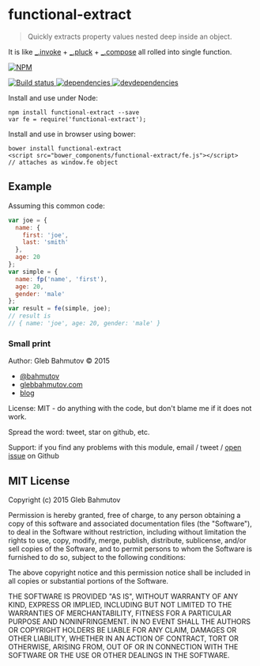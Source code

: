 # functional-extract

> Quickly extracts property values nested deep inside an object.

It is like [_.invoke](http://lodash.com/docs#invoke) + [_.pluck](http://lodash.com/docs#pluck) +
[_.compose](http://lodash.com/docs#compose) all rolled into single function.


[![NPM][functional-extract-icon] ][functional-extract-url]

[![Build status][functional-extract-ci-image] ][functional-extract-ci-url]
[![dependencies][functional-extract-dependencies-image] ][functional-extract-dependencies-url]
[![devdependencies][functional-extract-devdependencies-image] ][functional-extract-devdependencies-url]

Install and use under Node:

```
npm install functional-extract --save
var fe = require('functional-extract');
```

Install and use in browser using bower:

```
bower install functional-extract
<script src="bower_components/functional-extract/fe.js"></script>
// attaches as window.fe object
```

## Example

Assuming this common code:

```js
var joe = {
  name: {
    first: 'joe',
    last: 'smith'
  },
  age: 20
};
var simple = {
  name: fp('name', 'first'),
  age: 20,
  gender: 'male'
};
var result = fe(simple, joe);
// result is
// { name: 'joe', age: 20, gender: 'male' }
```

### Small print

Author: Gleb Bahmutov &copy; 2015

* [@bahmutov](https://twitter.com/bahmutov)
* [glebbahmutov.com](http://glebbahmutov.com)
* [blog](http://glebbahmutov.com/blog/)

License: MIT - do anything with the code, but don't blame me if it does not work.

Spread the word: tweet, star on github, etc.

Support: if you find any problems with this module, email / tweet /
[open issue](https://github.com/bahmutov/functional-extract/issues) on Github

## MIT License

Copyright (c) 2015 Gleb Bahmutov

Permission is hereby granted, free of charge, to any person
obtaining a copy of this software and associated documentation
files (the "Software"), to deal in the Software without
restriction, including without limitation the rights to use,
copy, modify, merge, publish, distribute, sublicense, and/or sell
copies of the Software, and to permit persons to whom the
Software is furnished to do so, subject to the following
conditions:

The above copyright notice and this permission notice shall be
included in all copies or substantial portions of the Software.

THE SOFTWARE IS PROVIDED "AS IS", WITHOUT WARRANTY OF ANY KIND,
EXPRESS OR IMPLIED, INCLUDING BUT NOT LIMITED TO THE WARRANTIES
OF MERCHANTABILITY, FITNESS FOR A PARTICULAR PURPOSE AND
NONINFRINGEMENT. IN NO EVENT SHALL THE AUTHORS OR COPYRIGHT
HOLDERS BE LIABLE FOR ANY CLAIM, DAMAGES OR OTHER LIABILITY,
WHETHER IN AN ACTION OF CONTRACT, TORT OR OTHERWISE, ARISING
FROM, OUT OF OR IN CONNECTION WITH THE SOFTWARE OR THE USE OR
OTHER DEALINGS IN THE SOFTWARE.

[functional-extract-icon]: https://nodei.co/npm/functional-extract.png?downloads=true
[functional-extract-url]: https://npmjs.org/package/functional-extract
[functional-extract-ci-image]: https://travis-ci.org/bahmutov/functional-extract.png?branch=master
[functional-extract-ci-url]: https://travis-ci.org/bahmutov/functional-extract
[functional-extract-dependencies-image]: https://david-dm.org/bahmutov/functional-extract.png
[functional-extract-dependencies-url]: https://david-dm.org/bahmutov/functional-extract
[functional-extract-devdependencies-image]: https://david-dm.org/bahmutov/functional-extract/dev-status.png
[functional-extract-devdependencies-url]: https://david-dm.org/bahmutov/functional-extract#info=devDependencies
